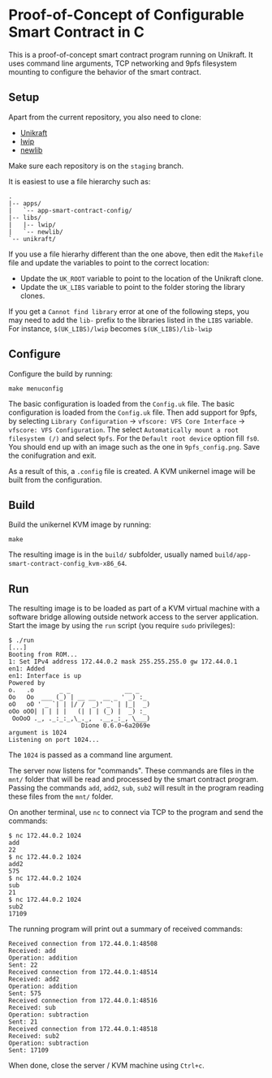 # Proof-of-Concept of Configurable Smart Contract in C

This is a proof-of-concept smart contract program running on Unikraft.
It uses command line arguments, TCP networking and 9pfs filesystem mounting to configure the behavior of the smart contract.

## Setup

Apart from the current repository, you also need to clone:

* [Unikraft](https://github.com/unikraft/unikraft)
* [lwip](https://github.com/unikraft/lib-lwip)
* [newlib](https://github.com/unikraft/lib-newlib)

Make sure each repository is on the `staging` branch.

It is easiest to use a file hierarchy such as:

```
.
|-- apps/
|   `-- app-smart-contract-config/
|-- libs/
|   |-- lwip/
|   `-- newlib/
`-- unikraft/
```

If you use a file hierarhy different than the one above, then edit the `Makefile` file and update the variables to point to the correct location:
* Update the `UK_ROOT` variable to point to the location of the Unikraft clone.
* Update the `UK_LIBS` variable to point to the folder storing the library clones.

If you get a `Cannot find library` error at one of the following steps, you may need to add the `lib-` prefix to the libraries listed in the `LIBS` variable.
For instance, `$(UK_LIBS)/lwip` becomes `$(UK_LIBS)/lib-lwip`

## Configure

Configure the build by running:

```
make menuconfig
```

The basic configuration is loaded from the `Config.uk` file.
The basic configuration is loaded from the `Config.uk` file.
Then add support for 9pfs, by selecting `Library Configuration` -> `vfscore: VFS Core Interface` -> `vfscore: VFS Configuration`.
The select `Automatically mount a root filesystem (/)` and select `9pfs`.
For the `Default root device` option fill `fs0`.
You should end up with an image such as the one in `9pfs_config.png`.
Save the conifugration and exit.

As a result of this, a `.config` file is created.
A KVM unikernel image will be built from the configuration.

## Build

Build the unikernel KVM image by running:

```
make
```

The resulting image is in the `build/` subfolder, usually named `build/app-smart-contract-config_kvm-x86_64`.

## Run

The resulting image is to be loaded as part of a KVM virtual machine with a software bridge allowing outside network access to the server application.
Start the image by using the `run` script (you require `sudo` privileges):

```
$ ./run
[...]
Booting from ROM...
1: Set IPv4 address 172.44.0.2 mask 255.255.255.0 gw 172.44.0.1
en1: Added
en1: Interface is up
Powered by
o.   .o       _ _               __ _
Oo   Oo  ___ (_) | __ __  __ _ ' _) :_
oO   oO ' _ `| | |/ /  _)' _` | |_|  _)
oOo oOO| | | | |   (| | | (_) |  _) :_
 OoOoO ._, ._:_:_,\_._,  .__,_:_, \___)
                    Dione 0.6.0~6a2069e
argument is 1024
Listening on port 1024...
```

The `1024` is passed as a command line argument.

The server now listens for "commands".
These commands are files in the `mnt/` folder that will be read and processed by the smart contract program.
Passing the commands `add`, `add2`, `sub`, `sub2` will result in the program reading these files from the `mnt/` folder.

On another terminal, use `nc` to connect via TCP to the program and send the commands:

```
$ nc 172.44.0.2 1024
add
22
$ nc 172.44.0.2 1024
add2
575
$ nc 172.44.0.2 1024
sub
21
$ nc 172.44.0.2 1024
sub2
17109
```

The running program will print out a summary of received commands:

```
Received connection from 172.44.0.1:48508
Received: add
Operation: addition
Sent: 22
Received connection from 172.44.0.1:48514
Received: add2
Operation: addition
Sent: 575
Received connection from 172.44.0.1:48516
Received: sub
Operation: subtraction
Sent: 21
Received connection from 172.44.0.1:48518
Received: sub2
Operation: subtraction
Sent: 17109
```

When done, close the server / KVM machine using `Ctrl+c`.
